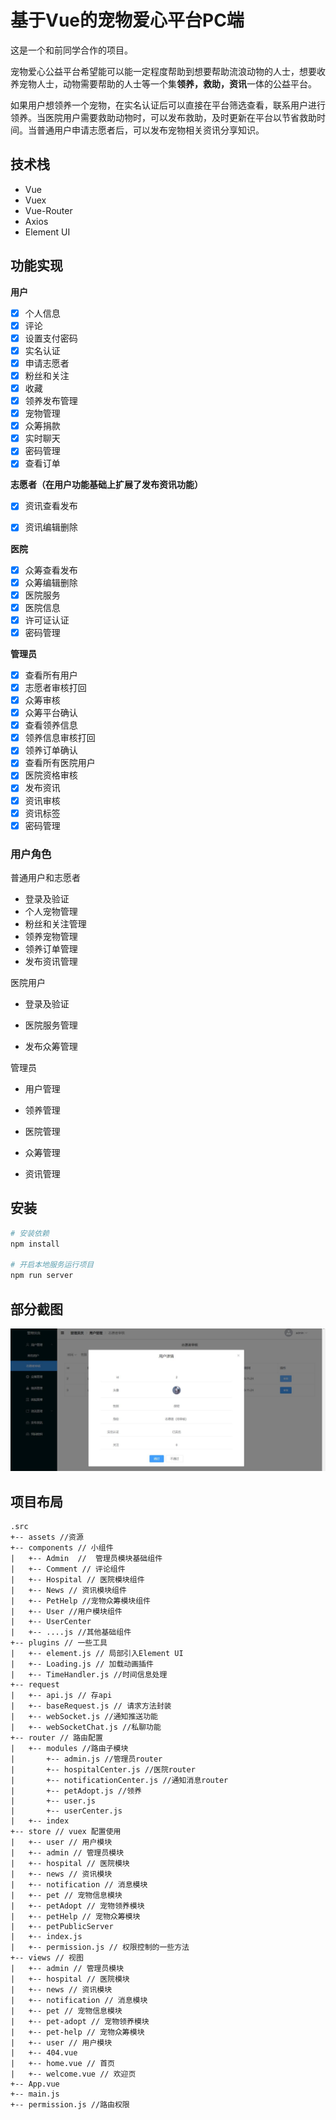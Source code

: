 # 基于Vue的宠物爱心平台PC端

这是一个和前同学合作的项目。

宠物爱心公益平台希望能可以能一定程度帮助到想要帮助流浪动物的人士，想要收养宠物人士，动物需要帮助的人士等一个集**领养，救助，资讯**一体的公益平台。

如果用户想领养一个宠物，在实名认证后可以直接在平台筛选查看，联系用户进行领养。当医院用户需要救助动物时，可以发布救助，及时更新在平台以节省救助时间。当普通用户申请志愿者后，可以发布宠物相关资讯分享知识。

## 技术栈

- Vue
- Vuex
- Vue-Router
- Axios
- Element UI

## 功能实现

**用户**

- [x] 个人信息
- [x] 评论
- [x] 设置支付密码
- [x] 实名认证
- [x] 申请志愿者
- [x] 粉丝和关注
- [x] 收藏
- [x] 领养发布管理
- [x] 宠物管理
- [x] 众筹捐款
- [x] 实时聊天
- [x] 密码管理
- [x] 查看订单

**志愿者（在用户功能基础上扩展了发布资讯功能）**

- [x] 资讯查看发布

- [x] 资讯编辑删除

**医院**

- [x] 众筹查看发布
- [x] 众筹编辑删除
- [x] 医院服务
- [x] 医院信息
- [x] 许可证认证
- [x] 密码管理

**管理员**

- [x] 查看所有用户
- [x] 志愿者审核打回
- [x] 众筹审核
- [x] 众筹平台确认
- [x] 查看领养信息
- [x] 领养信息审核打回
- [x] 领养订单确认
- [x] 查看所有医院用户
- [x] 医院资格审核
- [x] 发布资讯
- [x] 资讯审核
- [x] 资讯标签
- [x] 密码管理

### 用户角色

普通用户和志愿者

- 登录及验证
- 个人宠物管理
- 粉丝和关注管理
- 领养宠物管理
- 领养订单管理
- 发布资讯管理

医院用户

- 登录及验证

- 医院服务管理

- 发布众筹管理

管理员

- 用户管理

- 领养管理

- 医院管理

- 众筹管理

- 资讯管理

## 安装

``` bash
# 安装依赖
npm install

# 开启本地服务运行项目
npm run server

```

## 部分截图

![](https://github.com/dibiaoi/dibiaoi-pet_hz_community_hngy/raw/main/screenPic/%E5%BF%97%E6%84%BF%E8%80%85%E5%AE%A1%E6%A0%B8%E7%A1%AE%E8%AE%A4%E6%A1%86.jpg)

## 项目布局

```
.src
+-- assets //资源
+-- components // 小组件
|   +-- Admin  //  管理员模块基础组件
|   +-- Comment // 评论组件 
|   +-- Hospital // 医院模块组件
|   +-- News // 资讯模块组件
|   +-- PetHelp //宠物众筹模块组件
|   +-- User //用户模块组件
|   +-- UserCenter 
|   +-- ....js //其他基础组件
+-- plugins // 一些工具
|   +-- element.js // 局部引入Element UI
|   +-- Loading.js // 加载动画插件
|   +-- TimeHandler.js //时间信息处理
+-- request
|   +-- api.js // 存api
|   +-- baseRequest.js // 请求方法封装
|   +-- webSocket.js //通知推送功能
|   +-- webSocketChat.js //私聊功能
+-- router // 路由配置
|   +-- modules //路由子模块
|   	+-- admin.js //管理员router
|   	+-- hospitalCenter.js //医院router
|   	+-- notificationCenter.js //通知消息router
|   	+-- petAdopt.js //领养
|   	+-- user.js 
|   	+-- userCenter.js 
|   +-- index
+-- store // vuex 配置使用
|   +-- user // 用户模块
|   +-- admin // 管理员模块
|   +-- hospital // 医院模块
|   +-- news // 资讯模块
|   +-- notification // 消息模块
|   +-- pet // 宠物信息模块
|   +-- petAdopt // 宠物领养模块
|   +-- petHelp // 宠物众筹模块
|   +-- petPublicServer 
|   +-- index.js 
|   +-- permission.js // 权限控制的一些方法
+-- views // 视图  
|   +-- admin // 管理员模块
|   +-- hospital // 医院模块
|   +-- news // 资讯模块
|   +-- notification // 消息模块
|   +-- pet // 宠物信息模块
|   +-- pet-adopt // 宠物领养模块
|   +-- pet-help // 宠物众筹模块
|   +-- user // 用户模块
|   +-- 404.vue
|   +-- home.vue // 首页
|   +-- welcome.vue // 欢迎页
+-- App.vue
+-- main.js
+-- permission.js //路由权限
```



